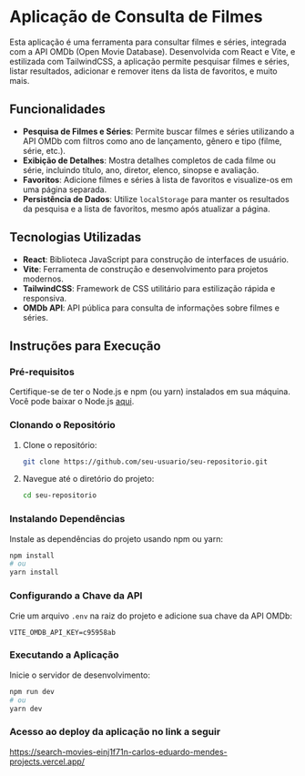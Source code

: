 # Aplicação de Consulta de Filmes

Esta aplicação é uma ferramenta para consultar filmes e séries, integrada com a API OMDb (Open Movie Database). Desenvolvida com React e Vite, e estilizada com TailwindCSS, a aplicação permite pesquisar filmes e séries, listar resultados, adicionar e remover itens da lista de favoritos, e muito mais.

## Funcionalidades

- **Pesquisa de Filmes e Séries**: Permite buscar filmes e séries utilizando a API OMDb com filtros como ano de lançamento, gênero e tipo (filme, série, etc.).
- **Exibição de Detalhes**: Mostra detalhes completos de cada filme ou série, incluindo título, ano, diretor, elenco, sinopse e avaliação.
- **Favoritos**: Adicione filmes e séries à lista de favoritos e visualize-os em uma página separada.
- **Persistência de Dados**: Utilize `localStorage` para manter os resultados da pesquisa e a lista de favoritos, mesmo após atualizar a página.

## Tecnologias Utilizadas

- **React**: Biblioteca JavaScript para construção de interfaces de usuário.
- **Vite**: Ferramenta de construção e desenvolvimento para projetos modernos.
- **TailwindCSS**: Framework de CSS utilitário para estilização rápida e responsiva.
- **OMDb API**: API pública para consulta de informações sobre filmes e séries.

## Instruções para Execução

### Pré-requisitos

Certifique-se de ter o Node.js e npm (ou yarn) instalados em sua máquina. Você pode baixar o Node.js [aqui](https://nodejs.org/).

### Clonando o Repositório

1. Clone o repositório:
    ```bash
    git clone https://github.com/seu-usuario/seu-repositorio.git
    ```
2. Navegue até o diretório do projeto:
    ```bash
    cd seu-repositorio
    ```

### Instalando Dependências

Instale as dependências do projeto usando npm ou yarn:
```bash
npm install
# ou
yarn install
```

### Configurando a Chave da API

Crie um arquivo `.env` na raiz do projeto e adicione sua chave da API OMDb:

```plaintext
VITE_OMDB_API_KEY=c95958ab
```

### Executando a Aplicação

Inicie o servidor de desenvolvimento:

```bash
npm run dev
# ou
yarn dev
```
### Acesso ao deploy da aplicação no link a seguir
https://search-movies-einj1f71n-carlos-eduardo-mendes-projects.vercel.app/
